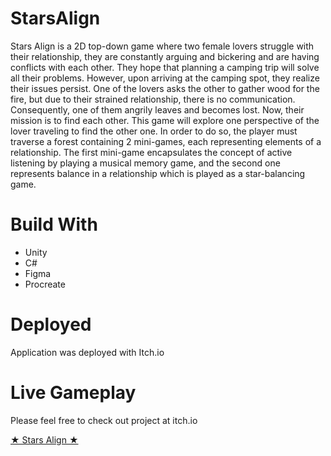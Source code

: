 # StarsAlign

<p>Stars Align is a 2D top-down game where two female lovers struggle with their relationship, they are constantly arguing and bickering and are having conflicts with each other. They hope that planning a camping trip will solve all their problems. However, upon arriving at the camping spot, they realize their issues persist. One of the lovers asks the other to gather wood for the fire, but due to their strained relationship, there is no communication. Consequently, one of them angrily leaves and becomes lost. Now, their mission is to find each other. This game will explore one perspective of the lover traveling to find the other one. In order to do so, the player must traverse a forest containing 2 mini-games, each representing elements of a relationship. The first mini-game encapsulates the concept of active listening by playing a musical memory game, and the second one represents balance in a relationship which is played as a star-balancing game.</p>


# Build With

- Unity
- C#
- Figma
- Procreate



# Deployed
<p>Application was deployed with Itch.io </p>

# Live Gameplay
<p>Please feel free to check out project at itch.io</p>
<a href="https://gameheads.itch.io/stars-align"> ★ Stars Align ★ </a>
